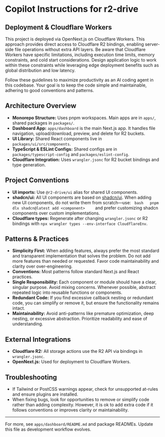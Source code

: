 # Copilot Instructions for r2-drive

## Deployment & Cloudflare Workers

This project is deployed via OpenNext.js on Cloudflare Workers. This approach provides direct access to Cloudflare R2 bindings, enabling server-side file operations without extra API layers. Be aware that Cloudflare Workers have specific limitations, including execution time limits, memory constraints, and cold start considerations. Design application logic to work within these constraints while leveraging edge deployment benefits such as global distribution and low latency.

Follow these guidelines to maximize productivity as an AI coding agent in this codebase. Your goal is to keep the code simple and maintainable, adhering to good conventions and patterns.

## Architecture Overview

- **Monorepo Structure:** Uses pnpm workspaces. Main apps are in `apps/`, shared packages in `packages/`.
- **Dashboard App:** `apps/dashboard` is the main Next.js app. It handles file navigation, upload/download, preview, and delete for R2 buckets.
- **UI Library:** Shared React components live in `packages/ui/src/components`.
- **TypeScript & ESLint Configs:** Shared configs are in `packages/typescript-config` and `packages/eslint-config`.
- **Cloudflare Integration:** Uses `wrangler.jsonc` for R2 bucket bindings and type generation.

## Project Conventions

- **UI imports:** Use `@r2-drive/ui` alias for shared UI components.
- **shadcn/ui:** All UI components are based on [shadcn/ui](https://ui.shadcn.com/). When adding new UI components, do not write them from scratch—use:
    `bash
  pnpm dlx shadcn@latest add <component>
  `
    and prefer customizing shadcn components over custom implementations.
- **Cloudflare types:** Regenerate after changing `wrangler.jsonc` or R2 bindings with `npx wrangler types --env-interface CloudflareEnv`.

## Patterns & Practices

- **Simplicity First:** When adding features, always prefer the most standard and transparent implementation that solves the problem. Do not add more features than needed or requested. Favor code maintainability and clarity over over-engineering.
- **Conventions:** Most patterns follow standard Next.js and React practices.
- **Single Responsibility:** Each component or module should have a clear, singular purpose. Avoid mixing concerns. Whenever possible, abstract repeated logic into reusable functions or components.
- **Redundant Code:** If you find excessive callback nesting or redundant code, you can simplify or remove it, but ensure the functionality remains intact.
- **Maintainability:** Avoid anti-patterns like premature optimization, deep nesting, or excessive abstraction. Prioritize readability and ease of understanding.

## External Integrations

- **Cloudflare R2:** All storage actions use the R2 API via bindings in `wrangler.jsonc`.
- **OpenNext.js:** Used for deployment to Cloudflare Workers.

## Troubleshooting

- If Tailwind or PostCSS warnings appear, check for unsupported at-rules and ensure plugins are installed.
- When fixing bugs, look for opportunities to remove or simplify code rather than adding complexity. However, it is ok to add extra code if it follows conventions or improves clarity or maintainability.

---

For more, see `apps/dashboard/README.md` and package READMEs. Update this file as development workflow evolves.
